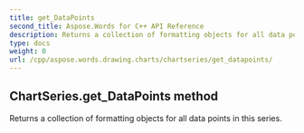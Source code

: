 ```yaml
---
title: get_DataPoints
second_title: Aspose.Words for C++ API Reference
description: Returns a collection of formatting objects for all data points in this series. 
type: docs
weight: 0
url: /cpp/aspose.words.drawing.charts/chartseries/get_datapoints/
---
```

## ChartSeries.get_DataPoints method


Returns a collection of formatting objects for all data points in this series.

